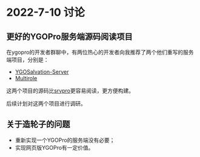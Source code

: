 # 2022-7-10 讨论

## 更好的YGOPro服务端源码阅读项目
在ygopro的开发者群聊中，有两位热心的开发者向我推荐了两个他们重写的服务端项目，分别是：
- [YGOSalvation-Server](https://github.com/SalvationDevelopment/YGOSalvation-Server)
- [Multirole](https://github.com/DyXel/Multirole)

这两个项目的源码比[srvpro](https://github.com/mycard/srvpro)更容易阅读，更方便构建。

后续计划对这两个项目进行调研。

## 关于造轮子的问题
- 重新实现一个YGOPro的服务端没有必要；
- 实现网页版YGOPro有一定价值。

